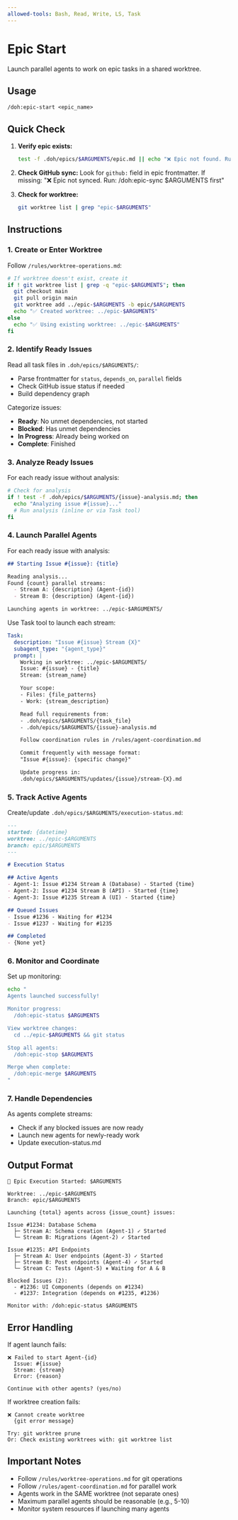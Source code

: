 ```yaml
---
allowed-tools: Bash, Read, Write, LS, Task
---
```


# Epic Start

Launch parallel agents to work on epic tasks in a shared worktree.

## Usage
```
/doh:epic-start <epic_name>
```

## Quick Check

1. **Verify epic exists:**
   ```bash
   test -f .doh/epics/$ARGUMENTS/epic.md || echo "❌ Epic not found. Run: /doh:prd-parse $ARGUMENTS"
   ```

2. **Check GitHub sync:**
   Look for `github:` field in epic frontmatter.
   If missing: "❌ Epic not synced. Run: /doh:epic-sync $ARGUMENTS first"

3. **Check for worktree:**
   ```bash
   git worktree list | grep "epic-$ARGUMENTS"
   ```

## Instructions

### 1. Create or Enter Worktree

Follow `/rules/worktree-operations.md`:

```bash
# If worktree doesn't exist, create it
if ! git worktree list | grep -q "epic-$ARGUMENTS"; then
  git checkout main
  git pull origin main
  git worktree add ../epic-$ARGUMENTS -b epic/$ARGUMENTS
  echo "✅ Created worktree: ../epic-$ARGUMENTS"
else
  echo "✅ Using existing worktree: ../epic-$ARGUMENTS"
fi
```

### 2. Identify Ready Issues

Read all task files in `.doh/epics/$ARGUMENTS/`:
- Parse frontmatter for `status`, `depends_on`, `parallel` fields
- Check GitHub issue status if needed
- Build dependency graph

Categorize issues:
- **Ready**: No unmet dependencies, not started
- **Blocked**: Has unmet dependencies
- **In Progress**: Already being worked on
- **Complete**: Finished

### 3. Analyze Ready Issues

For each ready issue without analysis:
```bash
# Check for analysis
if ! test -f .doh/epics/$ARGUMENTS/{issue}-analysis.md; then
  echo "Analyzing issue #{issue}..."
  # Run analysis (inline or via Task tool)
fi
```

### 4. Launch Parallel Agents

For each ready issue with analysis:

```markdown
## Starting Issue #{issue}: {title}

Reading analysis...
Found {count} parallel streams:
  - Stream A: {description} (Agent-{id})
  - Stream B: {description} (Agent-{id})

Launching agents in worktree: ../epic-$ARGUMENTS/
```

Use Task tool to launch each stream:
```yaml
Task:
  description: "Issue #{issue} Stream {X}"
  subagent_type: "{agent_type}"
  prompt: |
    Working in worktree: ../epic-$ARGUMENTS/
    Issue: #{issue} - {title}
    Stream: {stream_name}

    Your scope:
    - Files: {file_patterns}
    - Work: {stream_description}

    Read full requirements from:
    - .doh/epics/$ARGUMENTS/{task_file}
    - .doh/epics/$ARGUMENTS/{issue}-analysis.md

    Follow coordination rules in /rules/agent-coordination.md

    Commit frequently with message format:
    "Issue #{issue}: {specific change}"

    Update progress in:
    .doh/epics/$ARGUMENTS/updates/{issue}/stream-{X}.md
```

### 5. Track Active Agents

Create/update `.doh/epics/$ARGUMENTS/execution-status.md`:

```markdown
---
started: {datetime}
worktree: ../epic-$ARGUMENTS
branch: epic/$ARGUMENTS
---

# Execution Status

## Active Agents
- Agent-1: Issue #1234 Stream A (Database) - Started {time}
- Agent-2: Issue #1234 Stream B (API) - Started {time}
- Agent-3: Issue #1235 Stream A (UI) - Started {time}

## Queued Issues
- Issue #1236 - Waiting for #1234
- Issue #1237 - Waiting for #1235

## Completed
- {None yet}
```

### 6. Monitor and Coordinate

Set up monitoring:
```bash
echo "
Agents launched successfully!

Monitor progress:
  /doh:epic-status $ARGUMENTS

View worktree changes:
  cd ../epic-$ARGUMENTS && git status

Stop all agents:
  /doh:epic-stop $ARGUMENTS

Merge when complete:
  /doh:epic-merge $ARGUMENTS
"
```

### 7. Handle Dependencies

As agents complete streams:
- Check if any blocked issues are now ready
- Launch new agents for newly-ready work
- Update execution-status.md

## Output Format

```
🚀 Epic Execution Started: $ARGUMENTS

Worktree: ../epic-$ARGUMENTS
Branch: epic/$ARGUMENTS

Launching {total} agents across {issue_count} issues:

Issue #1234: Database Schema
  ├─ Stream A: Schema creation (Agent-1) ✓ Started
  └─ Stream B: Migrations (Agent-2) ✓ Started

Issue #1235: API Endpoints
  ├─ Stream A: User endpoints (Agent-3) ✓ Started
  ├─ Stream B: Post endpoints (Agent-4) ✓ Started
  └─ Stream C: Tests (Agent-5) ⏸ Waiting for A & B

Blocked Issues (2):
  - #1236: UI Components (depends on #1234)
  - #1237: Integration (depends on #1235, #1236)

Monitor with: /doh:epic-status $ARGUMENTS
```

## Error Handling

If agent launch fails:
```
❌ Failed to start Agent-{id}
  Issue: #{issue}
  Stream: {stream}
  Error: {reason}

Continue with other agents? (yes/no)
```

If worktree creation fails:
```
❌ Cannot create worktree
  {git error message}

Try: git worktree prune
Or: Check existing worktrees with: git worktree list
```

## Important Notes

- Follow `/rules/worktree-operations.md` for git operations
- Follow `/rules/agent-coordination.md` for parallel work
- Agents work in the SAME worktree (not separate ones)
- Maximum parallel agents should be reasonable (e.g., 5-10)
- Monitor system resources if launching many agents
